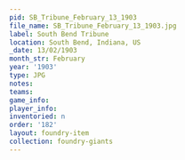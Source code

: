 ```yaml
---
pid: SB_Tribune_February_13_1903
file_name: SB_Tribune_February_13_1903.jpg
label: South Bend Tribune
location: South Bend, Indiana, US
_date: 13/02/1903
month_str: February
year: '1903'
type: JPG
notes: 
teams: 
game_info: 
player_info: 
inventoried: n
order: '182'
layout: foundry-item
collection: foundry-giants
---
```

